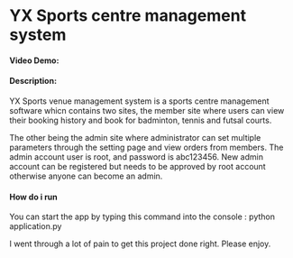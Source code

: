 # YX Sports centre management system
#### Video Demo:  <URL HERE>
#### Description:
YX Sports venue management system is a sports centre management software whicn contains two sites, the member site where users can view their booking history and book for badminton, tennis and futsal courts.

The other being the admin site where administrator can set multiple parameters through the setting page and view orders from members. The admin account user is root, and password is abc123456. New admin account can be registered but needs to be approved by root account otherwise anyone can become an admin.

#### How do i run
You can start the app by typing this command into the console : python application.py

I went through a lot of pain to get this project done right. Please enjoy.